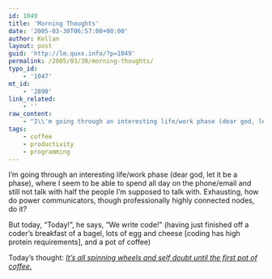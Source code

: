 ```yaml
---
id: 1049
title: 'Morning Thoughts'
date: '2005-03-30T06:57:00+00:00'
author: Kellan
layout: post
guid: 'http://lm.quxx.info/?p=1049'
permalink: /2005/03/30/morning-thoughts/
typo_id:
    - '1047'
mt_id:
    - '2890'
link_related:
    - ''
raw_content:
    - "I\\'m going through an interesting life/work phase (dear god, let it be a phase), where I seem to be able to spend all day on the phone/email and still not talk with half the people I\\'m supposed to talk with.  Exhausting, how do power communicators, though professionally highly connected nodes, do it?\r\n\r\nBut today, \\\"Today!\\\", he says, \\\"We write code!\\\" (having just finished off a coder\\'s breakfast of a bagel, lots of egg and cheese [coding has high protein requirements], and a pot of coffee)\r\n\r\nToday\\'s thought: <cite>[It\\'s all spinning wheels and self doubt until the first pot of coffee.](http://www.decafbad.com/blog/2005/03/07/quickorama)</cite>"
tags:
    - coffee
    - productivity
    - programming
---
```


I’m going through an interesting life/work phase (dear god, let it be a phase), where I seem to be able to spend all day on the phone/email and still not talk with half the people I’m supposed to talk with. Exhausting, how do power communicators, though professionally highly connected nodes, do it?

But today, “Today!”, he says, “We write code!” (having just finished off a coder’s breakfast of a bagel, lots of egg and cheese [coding has high protein requirements], and a pot of coffee)

Today’s thought: <cite>[It’s all spinning wheels and self doubt until the first pot of coffee.](http://www.decafbad.com/blog/2005/03/07/quickorama)</cite>